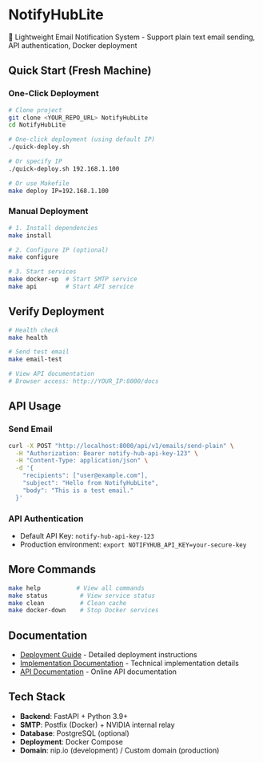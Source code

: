 # NotifyHubLite

🚀 Lightweight Email Notification System - Support plain text email sending, API authentication, Docker deployment

## Quick Start (Fresh Machine)

### One-Click Deployment
```bash
# Clone project
git clone <YOUR_REPO_URL> NotifyHubLite
cd NotifyHubLite

# One-click deployment (using default IP)
./quick-deploy.sh

# Or specify IP
./quick-deploy.sh 192.168.1.100

# Or use Makefile
make deploy IP=192.168.1.100
```

### Manual Deployment
```bash
# 1. Install dependencies
make install

# 2. Configure IP (optional)
make configure

# 3. Start services
make docker-up  # Start SMTP service
make api        # Start API service
```

## Verify Deployment

```bash
# Health check
make health

# Send test email
make email-test

# View API documentation
# Browser access: http://YOUR_IP:8000/docs
```

## API Usage

### Send Email
```bash
curl -X POST "http://localhost:8000/api/v1/emails/send-plain" \
  -H "Authorization: Bearer notify-hub-api-key-123" \
  -H "Content-Type: application/json" \
  -d '{
    "recipients": ["user@example.com"],
    "subject": "Hello from NotifyHubLite",
    "body": "This is a test email."
  }'
```

### API Authentication
- Default API Key: `notify-hub-api-key-123`
- Production environment: `export NOTIFYHUB_API_KEY=your-secure-key`

## More Commands

```bash
make help          # View all commands
make status         # View service status
make clean          # Clean cache
make docker-down    # Stop Docker services
```

## Documentation

- [Deployment Guide](DEPLOYMENT.md) - Detailed deployment instructions
- [Implementation Documentation](docs/zh/implementation.md) - Technical implementation details
- [API Documentation](http://localhost:8000/docs) - Online API documentation

## Tech Stack

- **Backend**: FastAPI + Python 3.9+
- **SMTP**: Postfix (Docker) + NVIDIA internal relay
- **Database**: PostgreSQL (optional)
- **Deployment**: Docker Compose
- **Domain**: nip.io (development) / Custom domain (production)